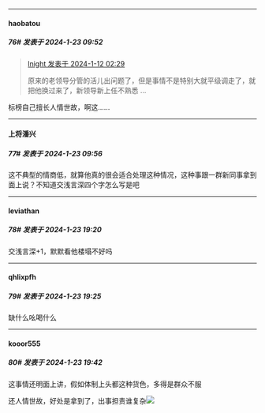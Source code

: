 
*****

####  haobatou  
##### 76#       发表于 2024-1-23 09:52

<blockquote><a href="httphttps://bbs.saraba1st.com/2b/forum.php?mod=redirect&amp;goto=findpost&amp;pid=63622304&amp;ptid=2167632" target="_blank">lnight 发表于 2024-1-12 02:29</a>

原来的老领导分管的活儿出问题了，但是事情不是特别大就平级调走了，就把他换过来了，新领导新上任不熟悉 ...</blockquote>
标榜自己擅长人情世故，啊这……

*****

####  上将潘兴  
##### 77#       发表于 2024-1-23 09:56

这不典型的情商低，就算他真的很会适合处理这种情况，这种事跟一群新同事拿到面上说？不知道交浅言深四个字怎么写是吧


*****

####  leviathan  
##### 78#       发表于 2024-1-23 19:20

交浅言深+1，默默看他楼塌不好吗


*****

####  qhlixpfh  
##### 79#       发表于 2024-1-23 19:25

缺什么吆喝什么


*****

####  kooor555  
##### 80#       发表于 2024-1-23 19:42

这事情还明面上讲，假如体制上头都这种货色，多得是群众不服

还人情世故，好处是拿到了，出事担责谁复杂<img src="https://static.saraba1st.com/image/smiley/face2017/067.png" referrerpolicy="no-referrer">

